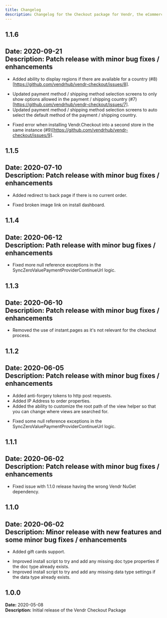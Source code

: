 ```yaml
---
title: Changelog
description: Changelog for the Checkout package for Vendr, the eCommerce solution for Umbraco v8+
---
```


## 1.1.6 
**Date:** 2020-09-21  
**Description:** Patch release with minor bug fixes / enhancements  
---

<changelog>
<changelog-group category="Added">  

* Added ability to display regions if there are available for a country (#8)[https://github.com/vendrhub/vendr-checkout/issues/8].

</changelog-group>
<changelog-group category="Changed">  

* Updated payment method / shipping method selection screens to only show options allowed in the payment / shipping country (#7)[https://github.com/vendrhub/vendr-checkout/issues/7].
* Updated payment method / shipping method selection screens to auto select the default method of the payment / shipping country.

</changelog-group>
<changelog-group category="Fixed">  

* Fixed error when installing Vendr.Checkout into a second store in the same instance (#9)[https://github.com/vendrhub/vendr-checkout/issues/9].

</changelog-group>
</changelog>

## 1.1.5 
**Date:** 2020-07-10  
**Description:** Patch release with minor bug fixes / enhancements 
---  

<changelog>
<changelog-group category="Added">  

* Added redirect to back page if there is no current order.

</changelog-group>
<changelog-group category="Fixed">  

* Fixed broken image link on install dashboard.

</changelog-group>
</changelog>

## 1.1.4 
**Date:** 2020-06-12  
**Description:** Path release with minor bug fixes / enhancements 
---  

<changelog>
<changelog-group category="Changed">  

* Fixed more null reference exceptions in the SyncZeroValuePaymentProviderContinueUrl logic.

</changelog-group>
</changelog>

## 1.1.3 
**Date:** 2020-06-10  
**Description:** Patch release with minor bug fixes / enhancements 
---  

<changelog>
<changelog-group category="Changed">  

* Removed the use of instant.pages as it's not relevant for the checkout process.

</changelog-group>
</changelog>

## 1.1.2 
**Date:** 2020-06-05  
**Description:** Patch release with minor bug fixes / enhancements 
---  

<changelog>
<changelog-group category="Added">  

* Added anti-forgery tokens to http post requests.
* Added IP Address to order properties.
* Added the ability to customize the root path of the view helper so that you can change where views are searched for.

</changelog-group>
<changelog-group category="Fixed">  

* Fixed some null reference exceptions in the SyncZeroValuePaymentProviderContinueUrl logic.

</changelog-group>
</changelog>

## 1.1.1 
**Date:** 2020-06-02  
**Description:** Patch release with minor bug fixes / enhancements 
---  

<changelog>
<changelog-group category="Fixed">  

* Fixed issue with 1.1.0 release having the wrong Vendr NuGet dependency.

</changelog-group>
</changelog>

## 1.1.0 
**Date:** 2020-06-02  
**Description:** Minor release with new features and some minor bug fixes / enhancements 
---  

<changelog>
<changelog-group category="Added">  

* Added gift cards support.

</changelog-group>
<changelog-group category="Changed">  

* Improved install script to try and add any missing doc type properties if the doc type already exists.
* Improved install script to try and add any missing data type settings if the data type already exists.

</changelog-group>
</changelog>

## 1.0.0 
**Date:** 2020-05-08  
**Description:** Initial release of the Vendr Checkout Package  